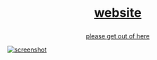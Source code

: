 <h1><p align="center"><a href="https://icrazeis.gay">website</p></h1>
<p align="center">please get out of here</p>

![screenshot](https://user-images.githubusercontent.com/73033672/235329600-5a1fbac7-6a65-4cc1-b5ba-42ef908657d4.png)
